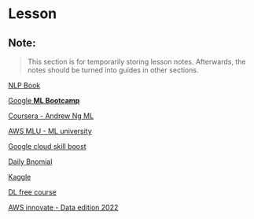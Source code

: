 # Lesson

## Note:

> This section is for temporarily storing lesson notes. Afterwards, the notes should be turned into guides in other sections.
> 

[NLP Book](Lesson%201223ec9b800c44cfb51314ad3aa7de4c/NLP%20Book%20fea6a94656744b71bbd9bbfa8c864740.md)

[Google **ML Bootcamp**](Lesson%201223ec9b800c44cfb51314ad3aa7de4c/Google%20ML%20Bootcamp%20d92e64efed9d4755af566dba69a61f69.md)

[Coursera - Andrew Ng ML](Lesson%201223ec9b800c44cfb51314ad3aa7de4c/Coursera%20-%20Andrew%20Ng%20ML%201a729708ed93425abb1eac96f4b42a41.md)

[AWS MLU - ML university](Lesson%201223ec9b800c44cfb51314ad3aa7de4c/AWS%20MLU%20-%20ML%20university%20a8e35c276fde4b16b57c96096f7a920e.md)

[Google cloud skill boost](Lesson%201223ec9b800c44cfb51314ad3aa7de4c/Google%20cloud%20skill%20boost%2016d341ec7e514212934bb008aac7d5c0.md)

[Daily Bnomial](Lesson%201223ec9b800c44cfb51314ad3aa7de4c/Daily%20Bnomial%202b6f6ca3c01a4df5916ae715fdc13c9a.md)

[Kaggle](Lesson%201223ec9b800c44cfb51314ad3aa7de4c/Kaggle%2031e9b9c6782241c8a4ace240701e7357.md)

[DL free course](Lesson%201223ec9b800c44cfb51314ad3aa7de4c/DL%20free%20course%20094b805e051a4b988eec58ac80eec98d.md)

[AWS innovate - Data edition 2022](Lesson%201223ec9b800c44cfb51314ad3aa7de4c/AWS%20innovate%20-%20Data%20edition%202022%20be5b64f449304b67b372b1a84c0e8229.md)